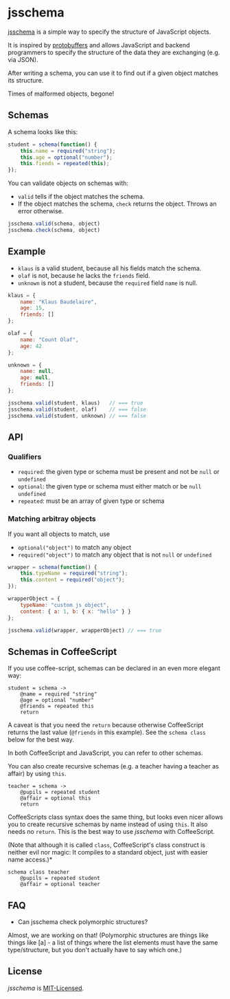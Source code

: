 jsschema
========

[jsschema](https://github.com/nh2/jsschema/) is a simple way to specify the structure of JavaScript objects.

It is inspired by [protobuffers](http://code.google.com/apis/protocolbuffers/) and allows JavaScript and backend programmers to specify the structure of the data they are exchanging (e.g. via JSON).

After writing a schema, you can use it to find out if a given object matches its structure.

Times of malformed objects, begone!


Schemas
-------

A schema looks like this:

```javascript
student = schema(function() {
    this.name = required("string");
    this.age = optional("number");
    this.fiends = repeated(this);
});
```

You can validate objects on schemas with:

- `valid` tells if the object matches the schema.
- If the object matches the schema, `check` returns the object. Throws an error otherwise.

```javascript
jsschema.valid(schema, object)
jsschema.check(schema, object)
```


Example
-------

- `klaus` is a valid student, because all his fields match the schema.
- `olaf` is not, because he lacks the `friends` field.
- `unknown` is not a student, because the `required` field `name` is null.

```javascript
klaus = {
    name: "Klaus Baudelaire",
    age: 15,
    friends: []
};

olaf = {
    name: "Count Olaf",
    age: 42
};

unknown = {
    name: null,
    age: null,
    friends: []
};

jsschema.valid(student, klaus)   // === true
jsschema.valid(student, olaf)    // === false
jsschema.valid(student, unknown) // === false
```


API
---

### Qualifiers
- `required`: the given type or schema must be present and not be `null` or `undefined`
- `optional`: the given type or schema must either match or be `null` `undefined`
- `repeated`: must be an array of given type or schema

### Matching arbitray objects
If you want all objects to match, use
- `optional("object")` to match any object
- `required("object")` to match any object that is not `null` or `undefined`

```javascript
wrapper = schema(function() {
    this.typeName = required("string");
    this.content = required("object");
});

wrapperObject = {
    typeName: "custom js object",
    content: { a: 1, b: { x: "hello" } }
};

jsschema.valid(wrapper, wrapperObject) // === true
```


Schemas in CoffeeScript
-----------------------

If you use coffee-script, schemas can be declared in an even more elegant way:

```coffee-script
student = schema ->
    @name = required "string"
    @age = optional "number"
    @friends = repeated this
    return
```

A caveat is that you need the `return` because otherwise CoffeeScript returns the last value (`@friends` in this example). See the `schema class` below for the best way.

In both CoffeeScript and JavaScript, you can refer to other schemas.

You can also create recursive schemas (e.g. a teacher having a teacher as affair) by using `this`.

```coffee-script
teacher = schema ->
    @pupils = repeated student
    @affair = optional this
    return
```

CoffeeScripts class syntax does the same thing, but looks even nicer allows you to create recursive schemas by name instead of using `this`. It also needs no `return`. This is the best way to use *jsschema* with CoffeeScript.

(Note that although it is called `class`, CoffeeScript's class construct is neither evil nor magic: It compiles to a standard object, just with easier name access.)*

```coffee-script
schema class teacher
    @pupils = repeated student
    @affair = optional teacher
```


FAQ
---

* Can jsschema check polymorphic structures?

Almost, we are working on that! (Polymorphic structures are things like things like [a] - a list of things where the list elements must have the same type/structure, but you don't actually have to say which one.)


License
-------

*jsschema* is [MIT-Licensed](http://www.opensource.org/licenses/mit-license.php).
